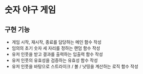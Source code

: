 # 숫자 야구 게임
## 구현 기능
* 게임 시작, 재시작, 종료를 담당하는 메인 함수 작성
* 임의의 초기 숫자 세 자리를 정하는 랜덤 함수 작성
* 유저 인풋을 받고 결과를 출력하는 입출력 함수 작성
* 유저 인풋의 유효성을 검증하는 유효성 함수 작성
* 유저 인풋을 바탕으로 스트라이크 / 볼 / 낫띵을 계산하는 로직 함수 작성
